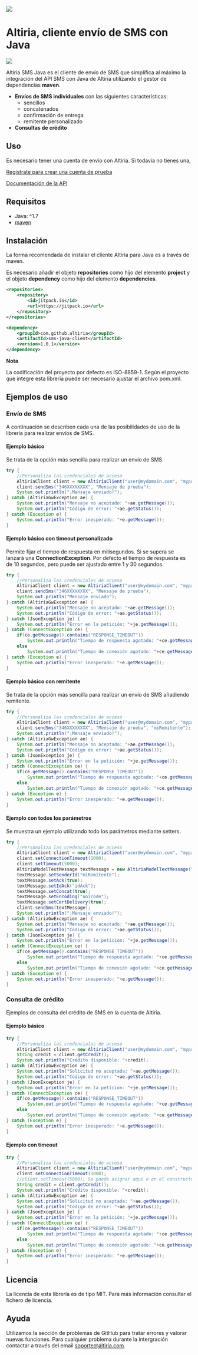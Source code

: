 ![](http://static.altiria.com/wp-content/themes/altiria/images/logo-altiria.png)

# Altiria, cliente envío de SMS con Java

 ![](https://img.shields.io/badge/version-1.0.1-blue.svg)

Altiria SMS Java es  el cliente de envío de SMS que simplifica al máximo la integración del API SMS con Java de Altiria utilizando el gestor de dependencias **maven**. 
- **Envíos de SMS individuales** con las siguientes características:
  - sencillos
  - concatenados
  - confirmación de entrega
  - remitente personalizado
- **Consultas de crédito**

## Uso

Es necesario tener una cuenta de envío con Altiria. Si todavía no tienes una,

[Regístrate para crear una cuenta de prueba](https://www.altiria.com/free-trial/)

[Documentación de la API](https://www.altiria.com/api-envio-sms/)

## Requisitos

- Java: ^1.7
- [maven](https://maven.apache.org/)

## Instalación

La forma recomendada de instalar el cliente Altiria para Java es a través de maven.

Es necesario añadir el objeto **repositories** como hijo del elemento **project** y el objeto **dependency** como hijo del elemento **dependencies**.

```xml
<repositories>
	<repository>
	    <id>jitpack.io</id>
	    <url>https://jitpack.io</url>
	</repository>
</repositories>

<dependency>
    <groupId>com.github.altiria</groupId>
    <artifactId>sms-java-client</artifactId>
    <version>1.0.1</version>
</dependency>
```

**Nota**

La codificación del proyecto por defecto es ISO-8859-1. Según el proyecto que integre esta librería puede ser necesario ajustar el archivo pom.xml.

## Ejemplos de uso

### Envío de SMS

A continuación se describen cada una de las posibilidades de uso de la librería para realizar envíos de SMS.

#### Ejemplo básico

Se trata de la opción más sencilla para realizar un envío de SMS.

```java
try {
    //Personaliza las credenciales de acceso
    AltiriaClient client = new AltiriaClient("user@mydomain.com", "mypassword");
    client.sendSms("346XXXXXXXX", "Mensaje de prueba");
    System.out.println("¡Mensaje enviado!");
} catch (AltiriaGwException ae) {
	System.out.println("Mensaje no aceptado: "+ae.getMessage());
	System.out.println("Código de error: "+ae.getStatus());
} catch (Exception e) {
	System.out.println("Error inesperado: "+e.getMessage());
}
```

#### Ejemplo básico con timeout personalizado

Permite fijar el tiempo de respuesta en milisegundos. Si se supera se lanzará una **ConnectionException**.
Por defecto el tiempo de respuesta es de 10 segundos, pero puede ser ajustado entre 1 y 30 segundos.

```java
try {
    //Personaliza las credenciales de acceso
    AltiriaClient client = new AltiriaClient("user@mydomain.com", "mypassword", 5000);
    client.sendSms("346XXXXXXXX", "Mensaje de prueba");
    System.out.println("Mensaje enviado");
} catch (AltiriaGwException ae) {
	System.out.println("Mensaje no aceptado: "+ae.getMessage());
	System.out.println("Código de error: "+ae.getStatus());
} catch (JsonException je) {
	System.out.println("Error en la petición: "+je.getMessage());
} catch (ConnectException ce) {
	if(ce.getMessage().contains("RESPONSE_TIMEOUT"))
		System.out.println("Tiempo de respuesta agotado: "+ce.getMessage());
	else
		System.out.println("Tiempo de conexión agotado: "+ce.getMessage());
} catch (Exception e) {
	System.out.println("Error inesperado: "+e.getMessage());
}
```

#### Ejemplo básico con remitente

Se trata de la opción más sencilla para realizar un envío de SMS añadiendo remitente.

```java
try {
    //Personaliza las credenciales de acceso
    AltiriaClient client = new AltiriaClient("user@mydomain.com", "mypassword");
    client.sendSms("346XXXXXXXX", "Mensaje de prueba", "miRemitente");
    System.out.println("¡Mensaje enviado!");
} catch (AltiriaGwException ae) {
	System.out.println("Mensaje no aceptado: "+ae.getMessage());
	System.out.println("Código de error: "+ae.getStatus());
} catch (JsonException je) {
	System.out.println("Error en la petición: "+je.getMessage());
} catch (ConnectException ce) {
	if(ce.getMessage().contains("RESPONSE_TIMEOUT"))
		System.out.println("Tiempo de respuesta agotado: "+ce.getMessage());
	else
		System.out.println("Tiempo de conexión agotado: "+ce.getMessage());
} catch (Exception e) {
	System.out.println("Error inesperado: "+e.getMessage());
}
```
#### Ejemplo con todos los parámetros

Se muestra un ejemplo utilizando todo los parámetros mediante setters.

```java
try {
    //Personaliza las credenciales de acceso
    AltiriaClient client = new AltiriaClient("user@mydomain.com", "mypassword");
    client.setConnectionTimeout(1000);
    client.setTimeout(5000);
    AltiriaModelTextMessage textMessage = new AltiriaModelTextMessage("346XXXXXXXX", "Mensaje de prueba");
	textMessage.setSenderId("miRemitente");
	textMessage.setAck(true);
	textMessage.setIdAck("idAck");
	textMessage.setConcat(true);
	textMessage.setEncoding("unicode");
	textMessage.setCertDelivery(true);
    client.sendSms(textMessage);
    System.out.println("¡Mensaje enviado!");
} catch (AltiriaGwException ae) {
	System.out.println("Mensaje no aceptado: "+ae.getMessage());
	System.out.println("Código de error: "+ae.getStatus());
} catch (JsonException je) {
	System.out.println("Error en la petición: "+je.getMessage());
} catch (ConnectException ce) {
	if(ce.getMessage().contains("RESPONSE_TIMEOUT"))
		System.out.println("Tiempo de respuesta agotado: "+ce.getMessage());
	else
		System.out.println("Tiempo de conexión agotado: "+ce.getMessage());
} catch (Exception e) {
	System.out.println("Error inesperado: "+e.getMessage());
}
```
### Consulta de crédito

Ejemplos de consulta del crédito de SMS en la cuenta de Altiria.

#### Ejemplo básico

```java
try {
    //Personaliza las credenciales de acceso
    AltiriaClient client = new AltiriaClient("user@mydomain.com", "mypassword");
    String credit = client.getCredit();
    System.out.println("Crédito disponible: "+credit);
} catch (AltiriaGwException ae) {
	System.out.println("Solicitud no aceptada: "+ae.getMessage());
	System.out.println("Código de error: "+ae.getStatus());
} catch (JsonException je) {
	System.out.println("Error en la petición: "+je.getMessage());
} catch (ConnectException ce) {
	if(ce.getMessage().contains("RESPONSE_TIMEOUT"))
		System.out.println("Tiempo de respuesta agotado: "+ce.getMessage());
	else
		System.out.println("Tiempo de conexión agotado: "+ce.getMessage());
} catch (Exception e) {
	System.out.println("Error inesperado: "+e.getMessage());
}

```

#### Ejemplo con timeout

```java
try {
    //Personaliza las credenciales de acceso
    AltiriaClient client = new AltiriaClient("user@mydomain.com", "mypassword", 5000);
    client.setConnectionTimeout(1000);
    //client.setTimeout(5000); Se puede asignar aquí o en el constructor
    String credit = client.getCredit();
    System.out.println("Crédito disponible: "+credit);
} catch (AltiriaGwException ae) {
	System.out.println("Solicitud no aceptada: "+ae.getMessage());
	System.out.println("Código de error: "+ae.getStatus());
} catch (JsonException je) {
	System.out.println("Error en la petición: "+je.getMessage());
} catch (ConnectException ce) {
	if(ce.getMessage().contains("RESPONSE_TIMEOUT"))
		System.out.println("Tiempo de respuesta agotado: "+ce.getMessage());
	else
		System.out.println("Tiempo de conexión agotado: "+ce.getMessage());
} catch (Exception e) {
	System.out.println("Error inesperado: "+e.getMessage());
}
```

## Licencia

La licencia de esta librería es de tipo MIT. Para más información consultar el fichero de licencia.

## Ayuda

Utilizamos la sección de problemas de GitHub para tratar errores y valorar nuevas funciones.
Para cualquier problema durante la intergración contactar a través del email soporte@altiria.com.

